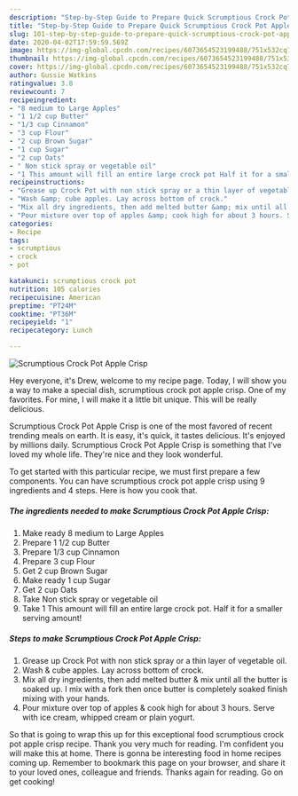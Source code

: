 ```yaml
---
description: "Step-by-Step Guide to Prepare Quick Scrumptious Crock Pot Apple Crisp"
title: "Step-by-Step Guide to Prepare Quick Scrumptious Crock Pot Apple Crisp"
slug: 101-step-by-step-guide-to-prepare-quick-scrumptious-crock-pot-apple-crisp
date: 2020-04-02T17:59:59.569Z
image: https://img-global.cpcdn.com/recipes/6073654523199488/751x532cq70/scrumptious-crock-pot-apple-crisp-recipe-main-photo.jpg
thumbnail: https://img-global.cpcdn.com/recipes/6073654523199488/751x532cq70/scrumptious-crock-pot-apple-crisp-recipe-main-photo.jpg
cover: https://img-global.cpcdn.com/recipes/6073654523199488/751x532cq70/scrumptious-crock-pot-apple-crisp-recipe-main-photo.jpg
author: Gussie Watkins
ratingvalue: 3.8
reviewcount: 7
recipeingredient:
- "8 medium to Large Apples"
- "1 1/2 cup Butter"
- "1/3 cup Cinnamon"
- "3 cup Flour"
- "2 cup Brown Sugar"
- "1 cup Sugar"
- "2 cup Oats"
- " Non stick spray or vegetable oil"
- "1 This amount will fill an entire large crock pot Half it for a smaller serving amount"
recipeinstructions:
- "Grease up Crock Pot with non stick spray or a thin layer of vegetable oil."
- "Wash &amp; cube apples. Lay across bottom of crock."
- "Mix all dry ingredients, then add melted butter &amp; mix until all the butter is soaked up. I mix with a fork then once butter is completely soaked finish mixing with your hands."
- "Pour mixture over top of apples &amp; cook high for about 3 hours. Serve with ice cream, whipped cream or plain yogurt."
categories:
- Recipe
tags:
- scrumptious
- crock
- pot

katakunci: scrumptious crock pot 
nutrition: 105 calories
recipecuisine: American
preptime: "PT24M"
cooktime: "PT36M"
recipeyield: "1"
recipecategory: Lunch

---
```



![Scrumptious Crock Pot Apple Crisp](https://img-global.cpcdn.com/recipes/6073654523199488/751x532cq70/scrumptious-crock-pot-apple-crisp-recipe-main-photo.jpg)

Hey everyone, it's Drew, welcome to my recipe page. Today, I will show you a way to make a special dish, scrumptious crock pot apple crisp. One of my favorites. For mine, I will make it a little bit unique. This will be really delicious.

Scrumptious Crock Pot Apple Crisp is one of the most favored of recent trending meals on earth. It is easy, it's quick, it tastes delicious. It's enjoyed by millions daily. Scrumptious Crock Pot Apple Crisp is something that I've loved my whole life. They're nice and they look wonderful.




To get started with this particular recipe, we must first prepare a few components. You can have scrumptious crock pot apple crisp using 9 ingredients and 4 steps. Here is how you cook that.

##### The ingredients needed to make Scrumptious Crock Pot Apple Crisp:

1. Make ready 8 medium to Large Apples
1. Prepare 1 1/2 cup Butter
1. Prepare 1/3 cup Cinnamon
1. Prepare 3 cup Flour
1. Get 2 cup Brown Sugar
1. Make ready 1 cup Sugar
1. Get 2 cup Oats
1. Take  Non stick spray or vegetable oil
1. Take 1 This amount will fill an entire large crock pot. Half it for a smaller serving amount!




##### Steps to make Scrumptious Crock Pot Apple Crisp:

1. Grease up Crock Pot with non stick spray or a thin layer of vegetable oil.
1. Wash &amp; cube apples. Lay across bottom of crock.
1. Mix all dry ingredients, then add melted butter &amp; mix until all the butter is soaked up. I mix with a fork then once butter is completely soaked finish mixing with your hands.
1. Pour mixture over top of apples &amp; cook high for about 3 hours. Serve with ice cream, whipped cream or plain yogurt.




So that is going to wrap this up for this exceptional food scrumptious crock pot apple crisp recipe. Thank you very much for reading. I'm confident you will make this at home. There is gonna be interesting food in home recipes coming up. Remember to bookmark this page on your browser, and share it to your loved ones, colleague and friends. Thanks again for reading. Go on get cooking!
